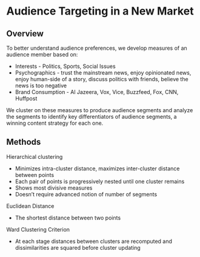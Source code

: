 # Audience Targeting in a New Market

## Overview

To better understand audience preferences, we develop measures of an audience member based on: 
* Interests - Politics, Sports, Social Issues
* Psychographics - trust the mainstream news, enjoy opinionated news, enjoy human-side of a story, discuss politics with friends, believe the news is too negative
* Brand Consumption - Al Jazeera, Vox, Vice, Buzzfeed, Fox, CNN, Huffpost

We cluster on these measures to produce audience segments and analyze the segments to identify key differentiators of audience segments, a winning content strategy for each one.

## Methods

Hierarchical clustering
* Minimizes intra-cluster distance, maximizes inter-cluster distance between points
* Each pair of points is progressively nested until one cluster remains
* Shows most divisive measures
* Doesn’t require advanced notion of number of segments

Euclidean Distance
* The shortest distance between two points

Ward Clustering Criterion
* At each stage distances between clusters are recomputed and dissimilarities are squared before cluster updating
